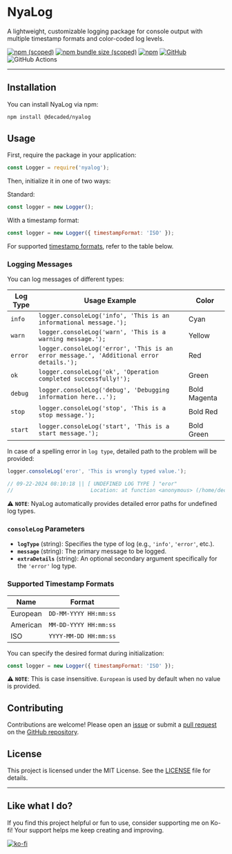 # NyaLog

A lightweight, customizable logging package for console output with multiple timestamp formats and color-coded log levels.

[![npm (scoped)](https://img.shields.io/npm/v/@decaded/nyalog)](https://www.npmjs.com/package/@decaded/nyalog)
[![npm bundle size (scoped)](https://img.shields.io/bundlephobia/min/@decaded/nyalog)](https://bundlephobia.com/result?p=@decaded/nyalog)
[![npm](https://img.shields.io/npm/dt/@decaded/nyalog)](https://www.npmjs.com/package/@decaded/nyalog)
[![GitHub](https://img.shields.io/github/license/Decaded/nyalog)](https://github.com/Decaded/nyalog/blob/master/LICENSE.md)
![GitHub Actions](https://github.com/Decaded/NyaLog/actions/workflows/node.js.yml/badge.svg)

---

## Installation

You can install NyaLog via npm:

```bash
npm install @decaded/nyalog
```

## Usage

First, require the package in your application:

```javascript
const Logger = require('nyalog');
```

Then, initialize it in one of two ways:

Standard:

```javascript
const logger = new Logger();
```

With a timestamp format:

```javascript
const logger = new Logger({ timestampFormat: 'ISO' });
```

For supported [timestamp formats](#supported-timestamp-formats), refer to the table below.

### Logging Messages

You can log messages of different types:

| Log Type | Usage Example                                                                           | Color        |
| -------- | --------------------------------------------------------------------------------------- | ------------ |
| `info`   | `logger.consoleLog('info', 'This is an informational message.');`                       | Cyan         |
| `warn`   | `logger.consoleLog('warn', 'This is a warning message.');`                              | Yellow       |
| `error`  | `logger.consoleLog('error', 'This is an error message.', 'Additional error details.');` | Red          |
| `ok`     | `logger.consoleLog('ok', 'Operation completed successfully!');`                         | Green        |
| `debug`  | `logger.consoleLog('debug', 'Debugging information here...');`                          | Bold Magenta |
| `stop`   | `logger.consoleLog('stop', 'This is a stop message.');`                                 | Bold Red     |
| `start`  | `logger.consoleLog('start', 'This is a start message.');`                               | Bold Green   |

In case of a spelling error in `log type`, detailed path to the problem will be provided:

```javascript
logger.consoleLog('eror', 'This is wrongly typed value.');

// 09-22-2024 08:10:18 || [ UNDEFINED LOG TYPE ] "eror"
//                         Location: at function <anonymous> (/home/decaded/Projects/NyaLog/example/index.js:17:8);
```

⚠ **`NOTE`**: NyaLog automatically provides detailed error paths for undefined log types.

### `consoleLog` Parameters

- **`logType`** (string): Specifies the type of log (e.g., `'info'`, `'error'`, etc.).
- **`message`** (string): The primary message to be logged.
- **`extraDetails`** (string): An optional secondary argument specifically for the `'error'` log type.

### Supported Timestamp Formats

| Name     | Format                |
| -------- | --------------------- |
| European | `DD-MM-YYYY HH:mm:ss` |
| American | `MM-DD-YYYY HH:mm:ss` |
| ISO      | `YYYY-MM-DD HH:mm:ss` |

You can specify the desired format during initialization:

```javascript
const logger = new Logger({ timestampFormat: 'ISO' });
```

⚠ **`NOTE`**: This is case insensitive. `European` is used by default when no value is provided.

## Contributing

Contributions are welcome! Please open an [issue](https://github.com/Decaded/NyaLog/issues) or submit a [pull request](https://github.com/Decaded/NyaLog/pulls) on the
[GitHub repository](https://github.com/Decaded/nyalog).

## License

This project is licensed under the MIT License. See the [LICENSE](LICENSE) file for details.

---

## Like what I do?

If you find this project helpful or fun to use, consider supporting me on Ko-fi! Your support helps me keep creating and improving.

[![ko-fi](https://ko-fi.com/img/githubbutton_sm.svg)](https://ko-fi.com/L3L02XV6J)
